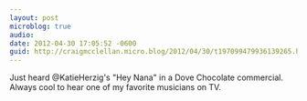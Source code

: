 ```yaml
---
layout: post
microblog: true
audio: 
date: 2012-04-30 17:05:52 -0600
guid: http://craigmcclellan.micro.blog/2012/04/30/t197099479936139265.html
---
```

Just heard @KatieHerzig's "Hey Nana" in a Dove Chocolate commercial. Always cool to hear one of my favorite musicians on TV.

